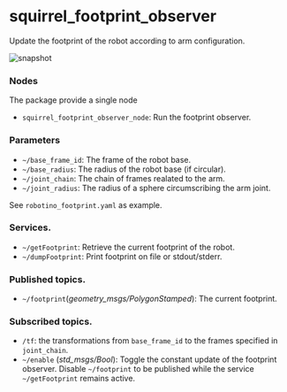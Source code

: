 squirrel_footprint_observer
===========================

Update the footprint of the robot according to arm configuration.

![snapshot](https://github.com/federico-b/squirrel_nav/blob/indigo_dev/squirrel_footprint_observer/doc/snapshot.png)

### Nodes

The package provide a single node

- `squirrel_footprint_observer_node`: Run the footprint observer.

### Parameters
- `~/base_frame_id`: The frame of the robot base.
- `~/base_radius`: The radius of the robot base (if circular).
- `~/joint_chain`: The chain of frames realated to the arm.
- `~/joint_radius`: The radius of a sphere circumscribing the arm joint.

See `robotino_footprint.yaml` as example.

### Services.
- `~/getFootprint`: Retrieve the current footprint of the robot.
- `~/dumpFootprint`: Print footprint on file or stdout/stderr.

### Published topics.
- `~/footprint`(*geometry_msgs/PolygonStamped*): The current footprint.

### Subscribed topics.
- `/tf`: the transformations from `base_frame_id` to the frames
  specified in `joint_chain`.
- `~/enable` (*std_msgs/Bool*): Toggle the constant update of the
  footprint observer. Disable `~/footprint` to be published while the
  service `~/getFootprint` remains active.
